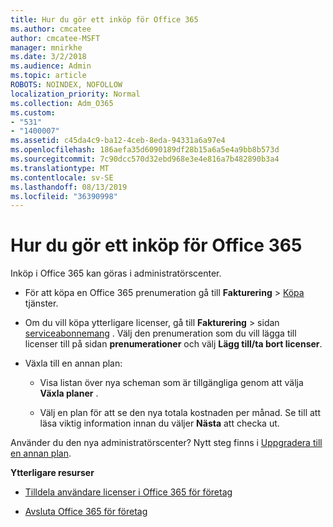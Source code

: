 ```yaml
---
title: Hur du gör ett inköp för Office 365
ms.author: cmcatee
author: cmcatee-MSFT
manager: mnirkhe
ms.date: 3/2/2018
ms.audience: Admin
ms.topic: article
ROBOTS: NOINDEX, NOFOLLOW
localization_priority: Normal
ms.collection: Adm_O365
ms.custom:
- "531"
- "1400007"
ms.assetid: c45da4c9-ba12-4ceb-8eda-94331a6a97e4
ms.openlocfilehash: 186aefa35d6090189df28b15a6a5e4a9bb8b573d
ms.sourcegitcommit: 7c90dcc570d32ebd968e3e4e816a7b482890b3a4
ms.translationtype: MT
ms.contentlocale: sv-SE
ms.lasthandoff: 08/13/2019
ms.locfileid: "36390998"
---
```

# <a name="how-to-make-an-office-365-purchase"></a>Hur du gör ett inköp för Office 365

Inköp i Office 365 kan göras i administratörscenter.
  
- För att köpa en Office 365 prenumeration gå till **Fakturering** \> [Köpa](https://go.microsoft.com/fwlink/p/?linkid=868433) tjänster.

- Om du vill köpa ytterligare licenser, gå till **Fakturering** \> sidan [serviceabonnemang](https://go.microsoft.com/fwlink/p/?linkid=842054) . Välj den prenumeration som du vill lägga till licenser till på sidan **prenumerationer** och välj **Lägg till/ta bort licenser**.

- Växla till en annan plan:

  - Visa listan över nya scheman som är tillgängliga genom att välja **Växla planer** .

  - Välj en plan för att se den nya totala kostnaden per månad. Se till att läsa viktig information innan du väljer **Nästa** att checka ut.

Använder du den nya administratörscenter? Nytt steg finns i [Uppgradera till en annan plan](https://docs.microsoft.com/en-us/office365/admin/subscriptions-and-billing/upgrade-to-different-plan).
  
 **Ytterligare resurser**
  
- [Tilldela användare licenser i Office 365 för företag](https://docs.microsoft.com/en-us/office365/admin/subscriptions-and-billing/assign-licenses-to-users)

- [Avsluta Office 365 för företag](https://docs.microsoft.com/en-us/office365/admin/subscriptions-and-billing/cancel-your-subscription)